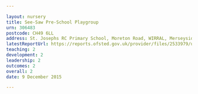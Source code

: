 ```yaml
---

layout: nursery
title: See-Saw Pre-School Playgroup
urn: 306483
postcode: CH49 6LL
address: St. Josephs RC Primary School, Moreton Road, WIRRAL, Merseyside, CH49 6LL
latestReportUrl: https://reports.ofsted.gov.uk/provider/files/2533979/urn/306483.pdf
teaching: 2
development: 2
leadership: 2
outcomes: 2
overall: 2
date: 9 December 2015

---
```

